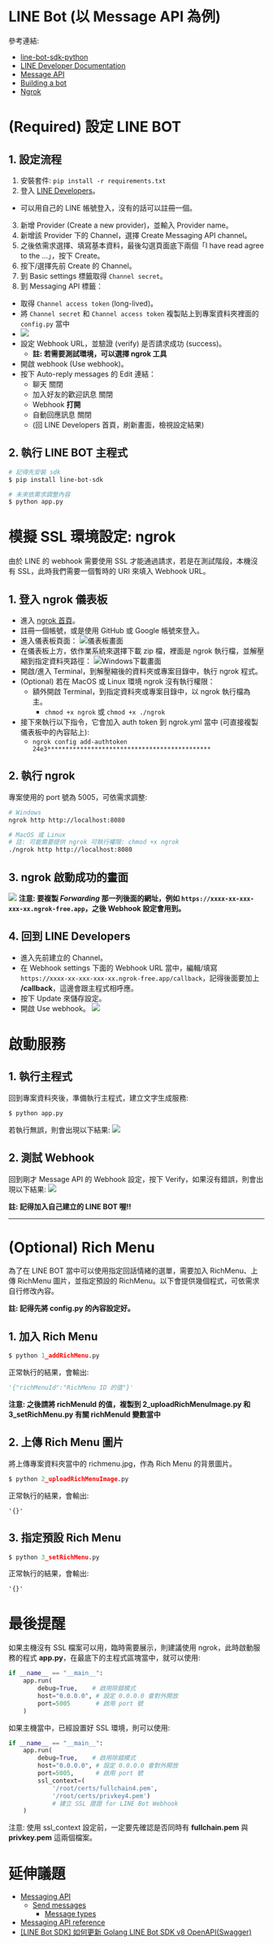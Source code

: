 # LINE Bot (以 Message API 為例)
參考連結:
- [line-bot-sdk-python](https://github.com/line/line-bot-sdk-python)
- [LINE Developer Documentation](https://developers.line.biz/en/docs/)
- [Message API](https://developers.line.biz/en/reference/messaging-api/)
- [Building a bot](https://developers.line.biz/en/docs/messaging-api/building-bot/#set-up-bot-on-line-developers-console)
- [Ngrok](https://ngrok.com/)

# (Required) 設定 LINE BOT
## 1. 設定流程
1. 安裝套件: `pip install -r requirements.txt`
2. 登入 [LINE Developers](https://developers.line.biz/console/profile)。
  - 可以用自己的 LINE 帳號登入，沒有的話可以註冊一個。
3. 新增 Provider (Create a new provider)，並輸入 Provider name。
4. 新增該 Provider 下的 Channel，選擇 Create Messaging API channel。
5. 之後依需求選擇、填寫基本資料，最後勾選頁面底下兩個「I have read agree to the ...」，按下 Create。
6. 按下/選擇先前 Create 的 Channel。
7. 到 Basic settings 標籤取得 `Channel secret`。
8. 到 Messaging API 標籤：
  - 取得 `Channel access token` (long-lived)。
  - 將 `Channel secret` 和 `Channel access token` 複製貼上到專案資料夾裡面的 `config.py` 當中
  - ![](https://i.imgur.com/jiSR4k1.png)
  - 設定 Webhook URL，並驗證 (verify) 是否請求成功 (success)。
    - **註: 若需要測試環境，可以選擇 ngrok 工具**
  - 開啟 webhook (Use webhook)。
  - 按下 Auto-reply messages 的 Edit 連結：
    - 聊天 關閉
    - 加入好友的歡迎訊息 關閉
    - Webhook **打開**
    - 自動回應訊息 關閉
    - (回 LINE Developers 首頁，刷新畫面，檢視設定結果)

## 2. 執行 LINE BOT 主程式
```bash
# 記得先安裝 sdk
$ pip install line-bot-sdk
```
```bash
# 未來依需求調整內容
$ python app.py
```

# 模擬 SSL 環境設定: ngrok
由於 LINE 的 webhook 需要使用 SSL 才能通過請求，若是在測試階段，本機沒有 SSL，此時我們需要一個暫時的 URI 來填入 Webhook URL。 

## 1. 登入 ngrok 儀表板
- 進入 [ngrok 首頁](https://ngrok.com/)。
- 註冊一個帳號，或是使用 GitHub 或 Google 帳號來登入。
- 進入儀表板頁面：
![儀表板畫面](https://i.imgur.com/LM2mkth.png)
- 在儀表板上方，依作業系統來選擇下載 zip 檔，裡面是 ngrok 執行檔，並解壓縮到指定資料夾路徑：
![Windows下載畫面](https://i.imgur.com/OXcNLKW.png)
- 開啟/進入 Terminal，到解壓縮後的資料夾或專案目錄中，執行 ngrok 程式。
- (Optional) 若在 MacOS 或 Linux 環境 ngrok 沒有執行權限：
  - 額外開啟 Terminal，到指定資料夾或專案目錄中，以 ngrok 執行檔為主。
    - `chmod +x ngrok` 或 `chmod +x ./ngrok`
- 接下來執行以下指令，它會加入 auth token 到 ngrok.yml 當中 (可直接複製儀表板中的內容貼上):
  - `ngrok config add-authtoken 24e3*********************************************`

## 2. 執行 ngrok
專案使用的 port 號為 5005，可依需求調整:
```bash
# Windows
ngrok http http://localhost:8080
```
```bash
# MacOS 或 Linux
# 註: 可能需要提供 ngrok 可執行權限: chmod +x ngrok
./ngrok http http://localhost:8080
```

## 3. ngrok 啟動成功的畫面
![](https://i.imgur.com/V13yTIG.png)
**注意: 要複製 _Forwarding_ 那一列後面的網址，例如
`https://xxxx-xx-xxx-xxx-xx.ngrok-free.app`，之後 Webhook 設定會用到。**

## 4. 回到 LINE Developers
- 進入先前建立的 Channel。
- 在 Webhook settings 下面的 Webhook URL 當中，編輯/填寫 `https://xxxx-xx-xxx-xxx-xx.ngrok-free.app/callback`，記得後面要加上 **/callback**，這邊會跟主程式相呼應。
- 按下 Update 來儲存設定。
- 開啟 Use webhook。
![](https://i.imgur.com/hSf3fYO.png)


# 啟動服務

## 1. 執行主程式
回到專案資料夾後，準備執行主程式，建立文字生成服務:
```python
$ python app.py
```
若執行無誤，則會出現以下結果:
![](https://i.imgur.com/1qEgOkq.png)

## 2. 測試 Webhook
回到剛才 Message API 的 Webhook 設定，按下 Verify，如果沒有錯誤，則會出現以下結果:
![](https://i.imgur.com/H33XwAL.png)

**註: 記得加入自己建立的 LINE BOT 喔!!**

---

# (Optional) Rich Menu
為了在 LINE BOT 當中可以使用指定回話情緒的選單，需要加入 RichMenu、上傳 RichMenu 圖片，並指定預設的 RichMenu。以下會提供幾個程式，可依需求自行修改內容。

**註: 記得先將 config.py 的內容設定好。** 

## 1. 加入 Rich Menu
```python
$ python 1_addRichMenu.py
```
正常執行的結果，會輸出:
```python
'{"richMenuId":"RichMenu ID 的值"}'
```
**注意: 之後請將 richMenuId 的值，複製到 2_uploadRichMenuImage.py 和 3_setRichMenu.py 有關 richMenuId 變數當中**

## 2. 上傳 Rich Menu 圖片
將上傳專案資料夾當中的 richmenu.jpg，作為 Rich Menu 的背景圖片。
```python
$ python 2_uploadRichMenuImage.py
```
正常執行的結果，會輸出:
```
'{}'
```

## 3. 指定預設 Rich Menu
```python
$ python 3_setRichMenu.py
```
正常執行的結果，會輸出:
```
'{}'
```

# 最後提醒
如果主機沒有 SSL 檔案可以用，臨時需要展示，則建議使用 ngrok，此時啟動服務的程式 **app.py**，在最底下的主程式區塊當中，就可以使用:
```python
if __name__ == "__main__":
    app.run(
		debug=True,    # 啟用除錯模式
        host="0.0.0.0", # 設定 0.0.0.0 會對外開放
        port=5005       # 啟用 port 號
    )
```
如果主機當中，已經設置好 SSL 環境，則可以使用:
```python
if __name__ == "__main__":
    app.run(
        debug=True,    # 啟用除錯模式
        host="0.0.0.0", # 設定 0.0.0.0 會對外開放
        port=5005,      # 啟用 port 號
        ssl_context=(
            '/root/certs/fullchain4.pem', 
            '/root/certs/privkey4.pem') 
            # 建立 SSL 證證 for LINE Bot Webhook
    )
```
注意: 使用 ssl_context 設定前，一定要先確認是否同時有 **fullchain.pem** 與 **privkey.pem** 這兩個檔案。

# 延伸議題
- [Messaging API](https://developers.line.biz/en/docs/messaging-api/)
  - [Send messages](https://developers.line.biz/en/docs/messaging-api/sending-messages/)
    - [Message types](https://developers.line.biz/en/docs/messaging-api/message-types/)
- [Messaging API reference](https://developers.line.biz/en/reference/messaging-api/)
- [[LINE Bot SDK] 如何更新 Golang LINE Bot SDK v8 OpenAPI(Swagger)](https://techblog.lycorp.co.jp/zh-hant/migrate-linebot-go-sdk-to-v8-for-openapi)